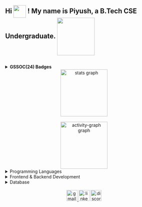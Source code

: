 <h2 align="left">
  Hi <img align="center" height="40" src="https://user-images.githubusercontent.com/74038190/214644152-52f47eb3-5e31-4f47-8758-05c9468d5596.gif" />
  ! My name is Piyush, a B.Tech CSE Undergraduate. <img align="center" height="120" src="https://user-images.githubusercontent.com/74038190/219923809-b86dc415-a0c2-4a38-bc88-ad6cf06395a8.gif" />
 
</h2>
<img align="center" height="10" width='2000' src="https://user-images.githubusercontent.com/74038190/212284100-561aa473-3905-4a80-b561-0d28506553ee.gif" />


<details>
 
  <summary><b>GSSOC(24) Badges </b></summary><br>
  <div style='display:flex; align-items:center; gap: 10px;' align='center'>
    <a href="https://gssoc.girlscript.tech/">
      <img src="https://raw.githubusercontent.com/GSSoC24/Postman-Challenge/main/docs/assets/Postman%20White.png" width="100px" height="100px" />
      <img src="https://raw.githubusercontent.com/GSSoC24/Postman-Challenge/main/docs/assets/1.png" width="100px" height="100px" />
      <img src="https://raw.githubusercontent.com/GSSoC24/Postman-Challenge/main/docs/assets/2.png" width="100px" height="100px" />
      <img src="https://raw.githubusercontent.com/GSSoC24/Postman-Challenge/main/docs/assets/3.png" width="100px" height="100px" />
      <img src="https://raw.githubusercontent.com/GSSoC24/Postman-Challenge/main/docs/assets/4.png" width="100px" height="100px" />
      <img src="https://raw.githubusercontent.com/GSSoC24/Postman-Challenge/main/docs/assets/6.png" width="105px" height="105px" />
      <img src="https://raw.githubusercontent.com/GSSoC24/Postman-Challenge/main/docs/assets/7.png" width="100px" height="100px" />
      <img src="https://raw.githubusercontent.com/GSSoC24/Postman-Challenge/main/docs/assets/8.png" width="100px" height="100px" />
    </a>
  </div>
</details>
<div>
     <div align="center">
      <img src="https://github-readme-stats.vercel.app/api?username=PiyushG29&hide_title=false&hide_rank=false&show_icons=true&include_all_commits=true&count_private=true&disable_animations=false&theme=dracula&locale=en&hide_border=false" height="150" alt="stats graph" />
    </div>
</div>
<br>
  <!-- Stats and Streak Graphs Section -->
  <div>
    <div align="center">
     <img src="https://github-readme-activity-graph.vercel.app/graph?username=PiyushG29&" height="150" alt="activity-graph graph"  />
    </div>
  </div>
</div>
<details>
  <summary>Programming Languages </b></summary><br>
  <div style='display:flex; align-items:center; gap: 10px;' align='left'>
  <img src="https://cdn.jsdelivr.net/gh/devicons/devicon/icons/c/c-original.svg" height="30" alt="c logo" />
    <img src="https://cdn.jsdelivr.net/gh/devicons/devicon/icons/cplusplus/cplusplus-original.svg" height="30" alt="cplusplus logo" />
    <img src="https://cdn.jsdelivr.net/gh/devicons/devicon/icons/python/python-original.svg" height="30" alt="python logo" />
    <img src="https://cdn.jsdelivr.net/gh/devicons/devicon/icons/javascript/javascript-original.svg" height="30" alt="javascript logo" />
  

    
  </div>
</details>
<details>
  <summary>Frontend & Backend Development </b></summary><br>
  <div style='display:flex; align-items:center; gap: 10px;' align='left'>
     <img src="https://cdn.jsdelivr.net/gh/devicons/devicon/icons/html5/html5-original.svg" height="30" alt="html5 logo" />
    <img src="https://cdn.jsdelivr.net/gh/devicons/devicon/icons/css3/css3-original.svg" height="30" alt="css3 logo" />
     <img src="https://cdn.jsdelivr.net/gh/devicons/devicon/icons/nodejs/nodejs-original.svg" height="30" alt="nodejs logo" />
    
  </div>
</details>

<details>
  <summary>Database </b></summary><br>
  <div style='display:flex; align-items:center; gap: 10px;' align='left'>
      <img src="https://cdn.jsdelivr.net/gh/devicons/devicon/icons/mysql/mysql-original.svg" height="30" alt="mysql logo" />
    <img src="https://cdn.jsdelivr.net/gh/devicons/devicon/icons/oracle/oracle-original.svg" height="30" alt="oracle logo" />
  </div>
</details>
<img align="right" height="2" src="https://user-images.githubusercontent.com/74038190/212284115-f47cd8ff-2ffb-4b04-b5bf-4d1c14c0247f.gif" />
<br>
<div align="center">
  <a href="https://gmail.com/piyushg.rhn@gmail.com" target="_blank">
    <img src="https://img.shields.io/static/v1?message=Gmail&logo=gmail&label=&color=D14836&logoColor=white&labelColor=&style=for-the-badge" height="35" alt="gmail logo"  />
  </a>
  <img src="https://img.shields.io/static/v1?message=LinkedIn&logo=linkedin&label=&color=0077B5&logoColor=white&labelColor=&style=for-the-badge" height="35" alt="linkedin logo" />
  <img src="https://img.shields.io/static/v1?message=Discord&logo=discord&label=&color=7289DA&logoColor=white&labelColor=&style=for-the-badge" height="35" alt="discord logo" />
</div>
